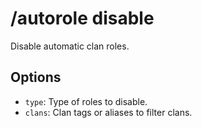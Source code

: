 # /autorole disable

Disable automatic clan roles.

## Options

- `type`: Type of roles to disable.
- `clans`: Clan tags or aliases to filter clans.

